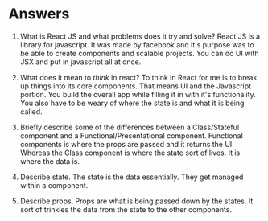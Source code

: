 # Answers

1.  What is React JS and what problems does it try and solve?
React JS is a library for javascript. It was made by facebook and it's purpose was to be able to create components and scalable projects. You can do UI with JSX and put in javascript all at once.

1.  What does it mean to _think_ in react?
To think in React for me is to break up things into its core components. That means UI and the Javascript portion. You build the overall app while filling it in with it's functionality. You also have to be weary of where the state is and what it is being called.

1.  Briefly describe some of the differences between a Class/Stateful component and a Functional/Presentational component.
Functional components is where the props are passed and it returns the UI. Whereas the Class component is where the state sort of lives. It is where the data is.

1.  Describe state.
The state is the data essentially. They get managed within a component. 

1.  Describe props.
Props are what is being passed down by the states. It sort of trinkles the data from the state to the other components.